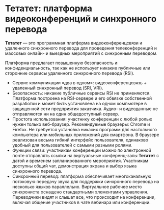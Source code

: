 # Тетатет: платформа видеоконференций и синхронного перевода

**Тетатет** — это программная платформа видеоконференцсвязи и удаленного синхронного перевода для проведения телеконференций и массовых онлайн- и выездных мероприятий с синхронным переводом.

Платформа предлагает повышенную безопасность и конфиденциальность, так как не использует никакие публичные или сторонние сервисы удаленного синхронного перевода (RSI).

- Сервис коммуникации «два в одном»: видеоконференцсвязь + удаленный синхронный перевод (SRI, VRI).
- Безопасность: никакие публичные сервисы RSI не применяются. Платформа построена на RSI-сервере и его обвязке собственной разработки и может быть установлена на одном компьютере в защищенной сети предприятия заказчика. Аудио- и видеоданные не отправляются ни на один общедоступный сервер.
- Простота использования: участнику конференции с любой ролью нужен только веб-браузер. Рекомендуемые браузеры: Chrome и Firefox. Не требуется установка никаких программ для настольного компьютера или мобильных приложений для смартфона. В браузере реализован весьма гибкий интерфейс пользователя, одинаково удобный для пользователей с самыми разными ролями.
- Функции связи: участникам конференции можно по электронной почте отправлять ссылки на виртуальные конференц-залы **Тетатет** с датой и временем запланированного мероприятия. Участникам доступны общий чат, демонстрация экрана и выбор языка синхронного перевода.
- Синхронный перевод: платформа обеспечивает многоканальную потоковую передачу звука для поддержки синхронного перевода на несколько языков параллельно. Виртуальное рабочее место синхрониста оснащено стандартными элементами управления. Переводчики видят и слышат все, что происходит на конференции, включая общение участников в чате вебинара или конференции.
